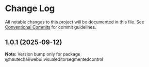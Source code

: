 # Change Log

All notable changes to this project will be documented in this file.
See [Conventional Commits](https://conventionalcommits.org) for commit guidelines.

## 1.0.1 (2025-09-12)

**Note:** Version bump only for package @hautechai/webui.visualeditorsegmentedcontrol

